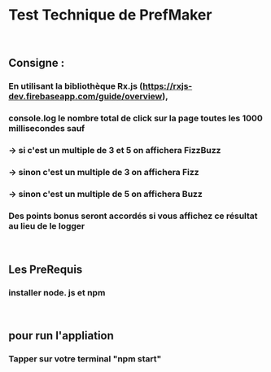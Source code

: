 # Test Technique de PrefMaker
<br/>

## Consigne : 

### En utilisant la bibliothèque Rx.js (https://rxjs-dev.firebaseapp.com/guide/overview),
### console.log le nombre total de click sur la page toutes les 1000 millisecondes sauf
### -> si c'est un multiple de 3 et 5 on affichera FizzBuzz
### -> sinon c'est un multiple de 3 on affichera Fizz
### -> sinon c'est un multiple de 5 on affichera Buzz
### Des points bonus seront accordés si vous affichez ce résultat au lieu de le logger

<br/>


## Les PreRequis

### installer node. js et npm 

<br/>

## pour run l'appliation

### Tapper sur votre terminal "npm start"
